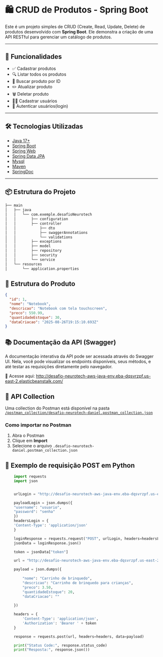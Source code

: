 # 🛍️ CRUD de Produtos - Spring Boot

Este é um projeto simples de CRUD (Create, Read, Update, Delete) de produtos desenvolvido com **Spring Boot**. Ele demonstra a criação de uma API RESTful para gerenciar um catálogo de produtos.

---

## 📌 Funcionalidades

- ✅ Cadastrar produtos
- 🔍 Listar todos os produtos
- 📄 Buscar produto por ID
- ✏️ Atualizar produto
- 🗑️ Deletar produto
- 👤➕ Cadastrar usuários
- 🔑 Autenticar usuários(login)

---

## 🛠️ Tecnologias Utilizadas

- [Java 17+](https://www.oracle.com/java/)
- [Spring Boot](https://spring.io/projects/spring-boot)
- [Spring Web](https://spring.io/guides/gs/rest-service/)
- [Spring Data JPA](https://spring.io/projects/spring-data-jpa)
- [Mysql](https://www.mysql.com/)
- [Maven](https://maven.apache.org/)
- [SpringDoc](https://springdoc.org/)

---

## 📦 Estrutura do Projeto
```bash
├── main
│   ├── java
│   │   └── com.exemple.desafioNeurotech
│   │       ├── configuration
│   │       ├── controller
│   │           ├── dto
│   │           ├── swaggerAnnotations
│   │           └── validations
│   │       ├── exceptions
│   │       ├── model
│   │       ├── repository
│   │       ├── security
│   │       └── service
│   └── resources
│       └── application.properties
```

## 🧾 Estrutura do Produto

```json
{
  "id": 1,
  "nome": "Notebook",
  "descricao": "Notebook com tela touchscreen",
  "preco": 550.99,
  "quantidadeEstoque": 30,
  "dataCriacao": "2025-08-26T19:15:10.693Z"
}
```

## 📚 Documentação da API (Swagger)

A documentação interativa da API pode ser acessada através do Swagger UI. Nela, você pode visualizar os endpoints disponíveis, seus métodos, e até testar as requisições diretamente pelo navegador.

🔗 Acesse aqui:
http://desafio-neurotech-aws-java-env.eba-dqsvrzpf.us-east-2.elasticbeanstalk.com/

## 🚀 API Collection

Uma collection do Postman está disponível na pasta [`/postman_collection/desafio-neurotech-daniel.postman_collection.json`](./postman_collection/desafio-neurotech-daniel.postman_collection.json)

### Como importar no Postman
1. Abra o Postman
2. Clique em **Import**
3. Selecione o arquivo `.desafio-neurotech-daniel.postman_collection.json`

## 🐍 Exemplo de requisição POST em Python
```python
    import requests
    import json


    urlLogin = "http://desafio-neurotech-aws-java-env.eba-dqsvrzpf.us-east-2.elasticbeanstalk.com/auth/login"

    payloadLogin = json.dumps({
    "username": "usuario",
    "password": "senha"
    })
    headersLogin = {
    'Content-Type': 'application/json'
    }

    loginResponse = requests.request("POST", urlLogin, headers=headersLogin, data=payloadLogin)
    jsonData = loginResponse.json()

    token = jsonData["token"]

    url = "http://desafio-neurotech-aws-java-env.eba-dqsvrzpf.us-east-2.elasticbeanstalk.com/cadastro"

    payload = json.dumps({
        
        "nome": "Carrinho de brinquedo",
        "descricao": "Carrinho de brinquedo para crianças",
        "preco": 3.50,
        "quantidadeEstoque": 20,
        "dataCriacao": ""
    
    })

    headers = {
        'Content-Type': 'application/json',
        'Authorization': 'Bearer ' + token
    }

    response = requests.post(url, headers=headers, data=payload)

    print("Status Code:", response.status_code)
    print("Resposta:", response.json())
```
